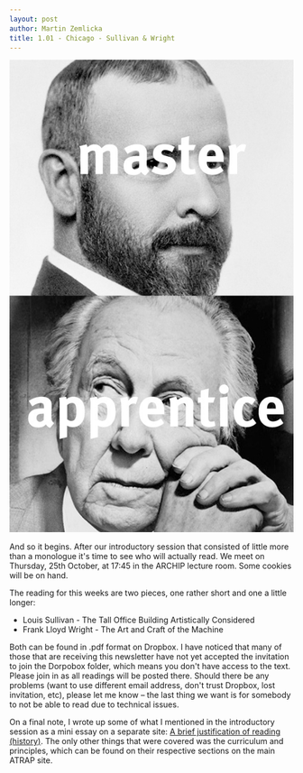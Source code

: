 ```yaml
---
layout: post
author: Martin Zemlicka
title: 1.01 - Chicago - Sullivan & Wright
---
```


![](/img/12.10.20.Master.Apprentice.Sullivan.Wright.jpg)

And so it begins. After our introductory session that consisted of little more
than a monologue it's time to see who will actually read. We meet on Thursday,
25th October, at 17:45 in the ARCHIP lecture room. Some cookies will be on
hand.

The reading for this weeks are two pieces, one rather short and one a little
longer:

* Louis Sullivan - The Tall Office Building Artistically Considered
* Frank Lloyd Wright - The Art and Craft of the Machine

Both can be found in .pdf format on Dropbox. I have noticed that many of those
that are receiving this newsletter have not yet accepted the invitation to
join the Dorpobox folder, which means you don't have access to the text. Please
join in as all readings will be posted there.  Should there be any problems
(want to use different email address, don't trust Dropbox, lost invitation,
etc), please let me know – the last thing we want is for somebody to not be
able to read due to technical issues.

On a final note, I wrote up some of what I mentioned in the introductory
session as a mini essay on a separate site: [A brief justification of reading
(history)](http://zmlka.com/a_brief_justification_of_reading_history).
The only other things that were covered was the curriculum and principles,
which can be found on their respective sections on the main ATRAP site.


